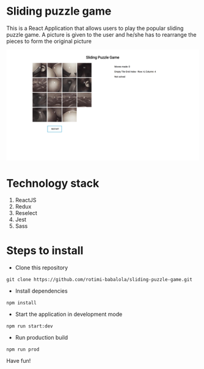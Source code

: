 # Sliding puzzle game
This is a React Application that allows users to play the popular sliding puzzle game. A picture is given to the user and he/she has to rearrange the pieces to form the original picture

<img width="1440" alt="Sliding Puzzle Game" src="./client/src/images/screenshot-new.png">


# Technology stack
1. ReactJS
2. Redux
3. Reselect
4. Jest
5. Sass

# Steps to install

- Clone this repository
```
git clone https://github.com/rotimi-babalola/sliding-puzzle-game.git
```
- Install dependencies
```
npm install
```
- Start the application in development mode

```
npm run start:dev
```

- Run production build
```
npm run prod
```

Have fun!
